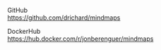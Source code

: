 GitHub  
https://github.com/drichard/mindmaps

DockerHub  
https://hub.docker.com/r/jonberenguer/mindmaps
